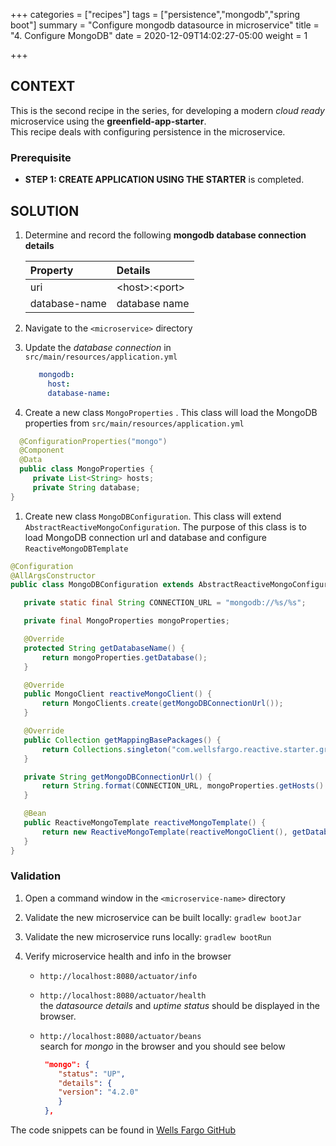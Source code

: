 +++
categories = ["recipes"]
tags = ["persistence","mongodb","spring boot"]
summary = "Configure mongodb datasource in microservice"
title = "4. Configure MongoDB"
date = 2020-12-09T14:02:27-05:00
weight = 1

+++

## CONTEXT
This is the second recipe in the series, for developing a modern _cloud ready_ microservice using the **greenfield-app-starter**.  
This recipe deals with configuring persistence in the microservice.  

### Prerequisite

- **STEP 1: CREATE APPLICATION USING THE STARTER** is completed.

## SOLUTION

1. Determine and record the following **mongodb database connection details** 

   | Property        | Details  |
      | :---            |    :----   | 
   | uri | \<host>:\<port>
   | database-name | database  name  |
 
1. Navigate to the `<microservice>` directory
   
1. Update the _database connection_ in `src/main/resources/application.yml`

   ```yml
      mongodb:
        host:
        database-name:
    ```
1. Create a new class `MongoProperties` . This class will load the MongoDB properties from `src/main/resources/application.yml`

 ```java
   @ConfigurationProperties("mongo")
   @Component
   @Data
   public class MongoProperties {
      private List<String> hosts;
      private String database;
 }
 ```

1. Create new class `MongoDBConfiguration`. This class will extend `AbstractReactiveMongoConfiguration`.
   The purpose of this class is to load MongoDB connection url and database and configure `ReactiveMongoDBTemplate`
   
 ```java
@Configuration
@AllArgsConstructor
public class MongoDBConfiguration extends AbstractReactiveMongoConfiguration {

    private static final String CONNECTION_URL = "mongodb://%s/%s";

    private final MongoProperties mongoProperties;

    @Override
    protected String getDatabaseName() {
        return mongoProperties.getDatabase();
    }

    @Override
    public MongoClient reactiveMongoClient() {
        return MongoClients.create(getMongoDBConnectionUrl());
    }

    @Override
    public Collection getMappingBasePackages() {
        return Collections.singleton("com.wellsfargo.reactive.starter.greenfieldreactiveapplicationstarter");
    }

    private String getMongoDBConnectionUrl() {
        return String.format(CONNECTION_URL, mongoProperties.getHosts().get(0), mongoProperties.getDatabase());
    }

    @Bean
    public ReactiveMongoTemplate reactiveMongoTemplate() {
        return new ReactiveMongoTemplate(reactiveMongoClient(), getDatabaseName());
    }
}
```

### Validation

1. Open a command window in the `<microservice-name>` directory


1. Validate the new microservice can be built locally: `gradlew bootJar`


1. Validate the new microservice runs locally: `gradlew bootRun`


1. Verify microservice health and info in the browser

   - `http://localhost:8080/actuator/info`
     
   - `http://localhost:8080/actuator/health`  
      the _datasource details_ and _uptime status_ should be displayed in the browser.
   
   - `http://localhost:8080/actuator/beans`  
     search for _mongo_ in the browser and you should see below
     ```json
      "mongo": {
         "status": "UP",
         "details": {
         "version": "4.2.0"
         }
      },    
     ```

The code snippets can be found in [Wells Fargo GitHub](https://)